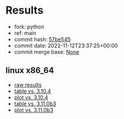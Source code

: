# Results

- fork: python
- ref: main
- commit hash: [57be545](https://github.com/python/cpython/commit/57be545)
- commit date: 2022-11-12T23:37:25+00:00
- commit merge base: [None](https://github.com/python/cpython/commit/None)

## linux x86_64

- [raw results](bm-20221112-linux-x86_64-python-main-3.12.0a2+-57be545.json)
- [table vs. 3.10.4](bm-20221112-linux-x86_64-python-main-3.12.0a2+-57be545-vs-3.10.4.md)
- [plot vs. 3.10.4](bm-20221112-linux-x86_64-python-main-3.12.0a2+-57be545-vs-3.10.4.png)
- [table vs. 3.11.0b3](bm-20221112-linux-x86_64-python-main-3.12.0a2+-57be545-vs-3.11.0b3.md)
- [plot vs. 3.11.0b3](bm-20221112-linux-x86_64-python-main-3.12.0a2+-57be545-vs-3.11.0b3.png)

